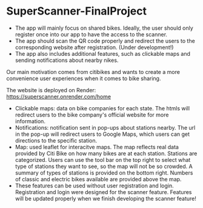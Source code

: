 # SuperScanner-FinalProject
- The app will mainly focus on shared bikes. Ideally, the user should only register once into our app to have the access to the scanner. 
- The app should scan the QR code properly and redirect the users to the corresponding website after registration. (Under development!)
- The app also includes additional features, such as clickable maps and sending notifications about nearby nikes. 

Our main motivation comes from citibikes and wants to create a more convenience user experiences when it comes to bike sharing. 

The website is deployed on Render: https://superscanner.onrender.com/home

- Clickable maps: data on bike companies for each state. The htmls will redirect users to the bike company's official website for more information.
- Notifications: notification sent in pop-ups about stations nearby. The url in the pop-up will redirect users to Google Maps, which users can get directions to the specific station. 
- Map: used leaflet for interacitve maps. The map reflects real data provided by Citi Bike on how many bikes are at each station. Stations are categorized. Users can use the tool bar on the top right to select what type of stations they want to see, so the map will not be so crowded. A summary of types of stations is provided on the bottom right. Numbers of classic and electric bikes available are provided above the map. 
- These features can be used without user registration and login. Registration and login were designed for the scanner feature. Features will be updated properly when we finish developing the scanner feature!
